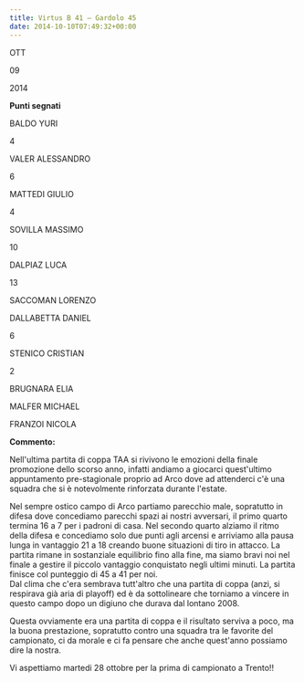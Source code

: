 ```yaml
---
title: Virtus B 41 – Gardolo 45
date: 2014-10-10T07:49:32+00:00
---
```

OTT

09

2014

**Punti segnati**

BALDO YURI

4

VALER ALESSANDRO

6

MATTEDI GIULIO

4

SOVILLA MASSIMO

10

DALPIAZ LUCA

13

SACCOMAN LORENZO

DALLABETTA DANIEL

6

STENICO CRISTIAN

2

BRUGNARA ELIA

MALFER MICHAEL

FRANZOI NICOLA

**Commento:**

Nell'ultima partita di coppa TAA si rivivono le emozioni della finale promozione dello scorso anno, infatti andiamo a giocarci quest'ultimo appuntamento pre-stagionale proprio ad Arco dove ad attenderci c'è una squadra che si è notevolmente rinforzata durante l'estate.

Nel sempre ostico campo di Arco partiamo parecchio male, sopratutto in difesa dove concediamo parecchi spazi ai nostri avversari, il primo quarto termina 16 a 7 per i padroni di casa. Nel secondo quarto alziamo il ritmo della difesa e concediamo solo due punti agli arcensi e arriviamo alla pausa lunga in vantaggio 21 a 18 creando buone situazioni di tiro in attacco. La partita rimane in sostanziale equilibrio fino alla fine, ma siamo bravi noi nel finale a gestire il piccolo vantaggio conquistato negli ultimi minuti. La partita finisce col punteggio di 45 a 41 per noi.  
Dal clima che c'era sembrava tutt'altro che una partita di coppa (anzi, si respirava già aria di playoff) ed è da sottolineare che torniamo a vincere in questo campo dopo un digiuno che durava dal lontano 2008.

Questa ovviamente era una partita di coppa e il risultato serviva a poco, ma la buona prestazione, sopratutto contro una squadra tra le favorite del campionato, ci da morale e ci fa pensare che anche quest'anno possiamo dire la nostra.

Vi aspettiamo martedi 28 ottobre per la prima di campionato a Trento!!